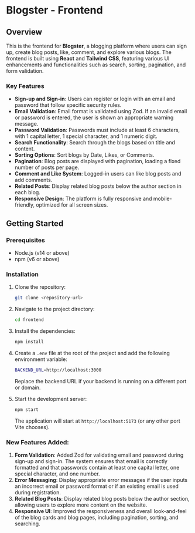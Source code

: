 
# Blogster - Frontend

## Overview

This is the frontend for **Blogster**, a blogging platform where users can sign up, create blog posts, like, comment, and explore various blogs. The frontend is built using **React** and **Tailwind CSS**, featuring various UI enhancements and functionalities such as search, sorting, pagination, and form validation.

### Key Features

-   **Sign-up and Sign-in**: Users can register or login with an email and password that follow specific security rules.
-   **Email Validation**: Email format is validated using Zod. If an invalid email or password is entered, the user is shown an appropriate warning message.
-   **Password Validation**: Passwords must include at least 6 characters, with 1 capital letter, 1 special character, and 1 numeric digit.
-   **Search Functionality**: Search through the blogs based on title and content.
-   **Sorting Options**: Sort blogs by Date, Likes, or Comments.
-   **Pagination**: Blog posts are displayed with pagination, loading a fixed number of posts per page.
-   **Comment and Like System**: Logged-in users can like blog posts and add comments.
-   **Related Posts**: Display related blog posts below the author section in each blog.
-   **Responsive Design**: The platform is fully responsive and mobile-friendly, optimized for all screen sizes.

## Getting Started

### Prerequisites

-   Node.js (v14 or above)
-   npm (v6 or above)

### Installation

1.  Clone the repository:
    ```bash
    git clone <repository-url>
    ``` 
    
3.  Navigate to the project directory:
    
    ```bash
    cd frontend
    ```
    
4.  Install the dependencies:
    
    ```bash
    npm install
    ``` 
    
5.  Create a `.env` file at the root of the project and add the following environment variable:
    
    ```bash
    BACKEND_URL=http://localhost:3000
    ``` 
    
    Replace the backend URL if your backend is running on a different port or domain.
    
6.  Start the development server:
    
    ```bash
    npm start
    ``` 
    
    The application will start at `http://localhost:5173` (or any other port Vite chooses).
    

### New Features Added:

1.  **Form Validation**: Added Zod for validating email and password during sign-up and sign-in. The system ensures that email is correctly formatted and that passwords contain at least one capital letter, one special character, and one number.
2.  **Error Messaging**: Display appropriate error messages if the user inputs an incorrect email or password format or if an existing email is used during registration.
3.  **Related Blog Posts**: Display related blog posts below the author section, allowing users to explore more content on the website.
4.  **Responsive UI**: Improved the responsiveness and overall look-and-feel of the blog cards and blog pages, including pagination, sorting, and searching.
